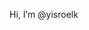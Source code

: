 Hi, I’m @yisroelk

<!---
yisroelk/yisroelk is a ✨ special ✨ repository because its `README.md` (this file) appears on your GitHub profile.
You can click the Preview link to take a look at your changes.
--->
